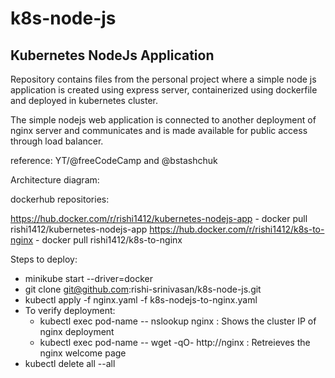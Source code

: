 # k8s-node-js
## Kubernetes NodeJs Application
Repository contains files from the personal project where a simple node js application is created using express server, containerized using dockerfile and deployed in kubernetes cluster.

The simple nodejs web application is connected to another deployment of nginx server and communicates and is made available for public access through load balancer.

reference: YT/@freeCodeCamp and @bstashchuk

Architecture diagram:


dockerhub repositories:

https://hub.docker.com/r/rishi1412/kubernetes-nodejs-app - docker pull rishi1412/kubernetes-nodejs-app
https://hub.docker.com/r/rishi1412/k8s-to-nginx - docker pull rishi1412/k8s-to-nginx


Steps to deploy:

* minikube start --driver=docker
* git clone git@github.com:rishi-srinivasan/k8s-node-js.git
* kubectl apply -f nginx.yaml -f k8s-nodejs-to-nginx.yaml
* To verify deployment:
  * kubectl exec pod-name -- nslookup nginx : Shows the cluster IP of nginx deployment
  * kubectl exec pod-name -- wget -qO- http://nginx : Retreieves the nginx welcome page
* kubectl delete all --all
